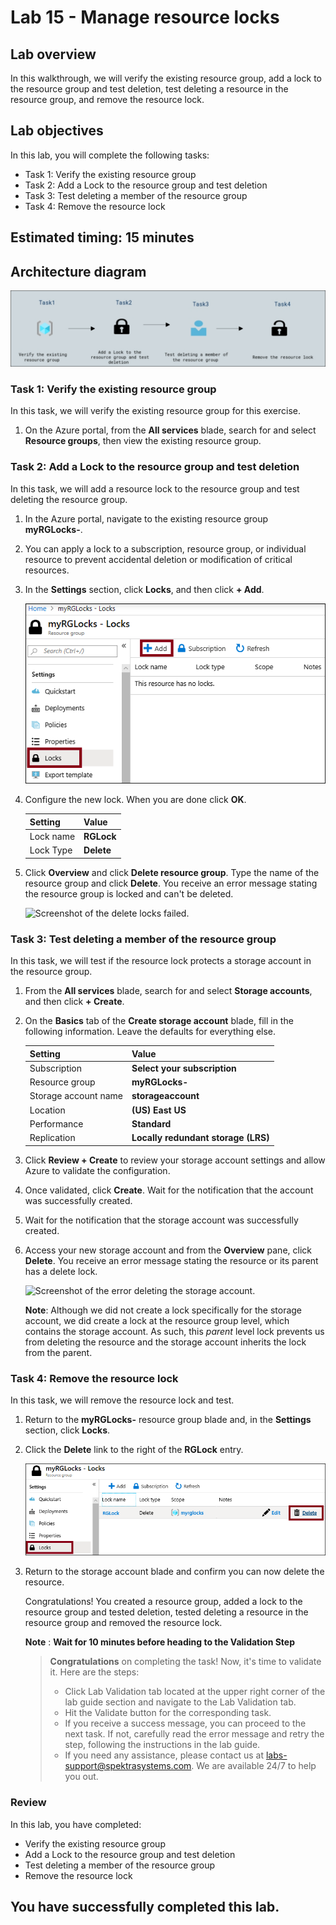 # Lab 15 - Manage resource locks

## Lab overview

In this walkthrough,  we will verify the existing resource group, add a lock to the resource group and test deletion, test deleting a resource in the resource group, and remove the resource lock.

## Lab objectives

In this lab, you will complete the following tasks:

+ Task 1: Verify the existing resource group
+ Task 2: Add a Lock to the resource group and test deletion
+ Task 3: Test deleting a member of the resource group
+ Task 4: Remove the resource lock

## Estimated timing: 15 minutes

## Architecture diagram

![](../images/az900lab15.png)

### Task 1: Verify the existing resource group

In this task, we will verify the existing resource group for this exercise. 

1. On the Azure portal, from the **All services** blade, search for and select **Resource groups**, then view the existing resource group.

### Task 2:  Add a Lock to the resource group and test deletion

In this task, we will add a resource lock to the resource group and test deleting the resource group. 

1. In the Azure portal, navigate to the existing resource group **myRGLocks-<inject key="DeploymentID" enableCopy="false" />**.

1. You can apply a lock to a subscription, resource group, or individual resource to prevent accidental deletion or modification of critical resources. 

1. In the **Settings** section, click **Locks**, and then click **+ Add**. 

    ![Screenshot of the myRGLocks-[deployId] resource group with the Locks pane displaying.](../images/AZ900-1501.png)

1. Configure the new lock. When you are done click **OK**. 

    | Setting | Value | 
    | --- | --- |
    | Lock name | **RGLock** |
    | Lock Type | **Delete** |

1. Click **Overview** and click **Delete resource group**. Type the name of the resource group and click **Delete**. You receive an error message stating the resource group is locked and can't be deleted.

    ![Screenshot of the delete locks failed.](../images/1602.png)

### Task 3: Test deleting a member of the resource group

In this task, we will test if the resource lock protects a storage account in the resource group. 

1. From the **All services** blade, search for and select **Storage accounts**, and then click **+ Create**. 

1. On the **Basics** tab of the **Create storage account** blade, fill in the following information. Leave the defaults for everything else.

    | Setting | Value |
    | --- | --- |
    | Subscription | **Select your subscription** |
    | Resource group | **myRGLocks-<inject key="DeploymentID" enableCopy="false" />** |
    | Storage account name | **storageaccount<inject key="DeploymentID" enableCopy="false" />** |
    | Location | **(US) East US**  |
    | Performance | **Standard** |
    | Replication | **Locally redundant storage (LRS)** |


1. Click **Review + Create** to review your storage account settings and allow Azure to validate the configuration. 

1. Once validated, click **Create**. Wait for the notification that the account was successfully created. 

1.  Wait for the notification that the storage account was successfully created. 

1. Access your new storage account and from the **Overview** pane, click **Delete**. You receive an error message stating the resource or its parent has a delete lock. 

    ![Screenshot of the error deleting the storage account.](../images/1603.png)

    **Note**: Although we did not create a lock specifically for the storage account, we did create a lock at the resource group level, which contains the storage account. As such, this *parent* level lock prevents us from deleting the resource and the storage account inherits the lock from the parent.

### Task 4: Remove the resource lock

In this task, we will remove the resource lock and test. 

1. Return to the **myRGLocks-<inject key="DeploymentID" enableCopy="false" />** resource group blade and, in the **Settings** section, click **Locks**.
    
1. Click the **Delete** link to the right of the **RGLock** entry.

    ![Screenshot of the Lock with the Delete link highlighted.](../images/AZ-900-1502.png)

1. Return to the storage account blade and confirm you can now delete the resource.

   Congratulations! You created a resource group, added a lock to the resource group and tested deletion, tested deleting a resource in the resource group and removed the resource lock. 

   **Note** : **Wait for 10 minutes before heading to the Validation Step**
 
   > **Congratulations** on completing the task! Now, it's time to validate it. Here are the steps:
   > - Click Lab Validation tab located at the upper right corner of the lab guide section and navigate to the Lab Validation tab.
   > - Hit the Validate button for the corresponding task.
   > - If you receive a success message, you can proceed to the next task. If not, carefully read the error message and retry the step, following the instructions in the lab guide.
   > - If you need any assistance, please contact us at labs-support@spektrasystems.com. We are available 24/7 to help you out.

### Review
In this lab, you have completed:
- Verify the existing resource group
- Add a Lock to the resource group and test deletion
- Test deleting a member of the resource group
- Remove the resource lock
  
## You have successfully completed this lab.
